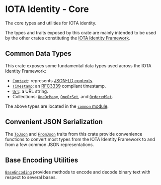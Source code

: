 IOTA Identity - Core  
===

The core types and utilities for IOTA identity.

The types and traits exposed by this crate are mainly intended to be used by the other crates constituting the [IOTA Identity Framework](https://docs.iota.org/iota-identity).

## Common Data Types

This crate exposes some fundamental data types used across the IOTA Identity Framework:

- [`Context`](crate::common::Context): represents [JSON-LD contexts](https://www.w3.org/TR/vc-data-model/#contexts).
- [`Timestamp`](crate::common::Timestamp): an [RFC3339](https://datatracker.ietf.org/doc/html/rfc3339) compliant timestamp.
- [`Url`](crate::common::Url): a URL string.
- Collections: [`OneOrMany`](crate::common::OneOrMany), [`OneOrSet`](crate::common::OneOrSet), and [`OrderedSet`](crate::common::OrderedSet).

The above types are located in the [`common` module](crate::common).

## Convenient JSON Serialization

The [`ToJson`](crate::convert::ToJson) and [`FromJson`](crate::convert::FromJson) traits from this crate provide convenience functions to convert most types from the IOTA Identity Framework to and from a few common JSON representations.

## Base Encoding Utilities

[`BaseEncoding`](crate::convert::BaseEncoding) provides methods to encode and decode binary text with respect to several bases.
